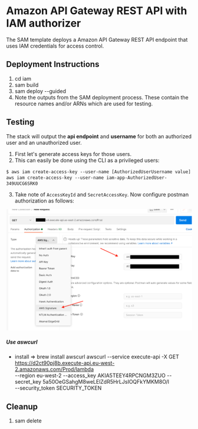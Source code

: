 # Amazon API Gateway REST API with IAM authorizer
The SAM template deploys a Amazon API Gateway REST API endpoint that uses IAM credentials for access control. 


## Deployment Instructions
1. cd iam
2. sam build
3. sam deploy --guided
4. Note the outputs from the SAM deployment process. These contain the resource names and/or ARNs which are used for 
   testing.



## Testing
The stack will output the **api endpoint** and **username** for both an authorized user and an unauthorized user. 

1. First let's generate access keys for those users.
2. This can easily be done using the CLI as a privileged users:
```
$ aws iam create-access-key --user-name [AuthorizedUserUsername value]
aws iam create-access-key --user-name iam-app-AuthorizedUser-349UUCG6SRK0
```
3. Take note of `AccessKeyId` and `SecretAccessKey`. Now configure postman authorization as follows:

![Postman authentication](img/postman-auth.png)

##### Use aswcurl #####
- install => brew install awscurl
awscurl --service execute-api -X GET\
  https://d2ct90pj8b.execute-api.eu-west-2.amazonaws.com/Prod/lambda \
  --region eu-west-2 --access_key AKIA5TEEY4RPCNGM3ZUO --secret_key 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 \
  --security_token SECURITY_TOKEN

## Cleanup
1. sam delete



  
